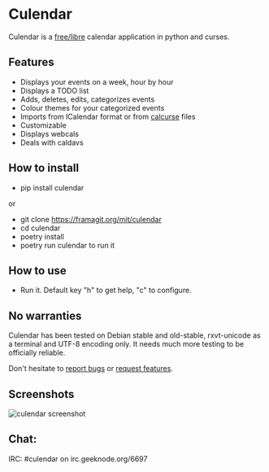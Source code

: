 # Culendar
Culendar is a [free/libre](LICENSE) calendar application in python and
curses.

## Features
- Displays your events on a week, hour by hour
- Displays a TODO list
- Adds, deletes, edits, categorizes events
- Colour themes for your categorized events
- Imports from ICalendar format or from [calcurse](http://calcurse.org/)
  files
- Customizable
- Displays webcals
- Deals with caldavs

## How to install
- pip install culendar

or

- git clone https://framagit.org/mit/culendar
- cd culendar
- poetry install
- poetry run culendar to run it

## How to use
- Run it. Default key "h" to get help, "c" to configure.

## No warranties
Culendar has been tested on Debian stable and old-stable,
rxvt-unicode as a terminal and UTF-8 encoding only.
It needs much more testing to be officially reliable.

Don't hesitate to [report bugs](https://framagit.org/mit/culendar/-/issues) or [request features](https://framagit.org/mit/culendar/-/merge_requests).

## Screenshots
![culendar screenshot](screenshot0.png)

## Chat:
IRC: #culendar on irc.geeknode.org/6697
